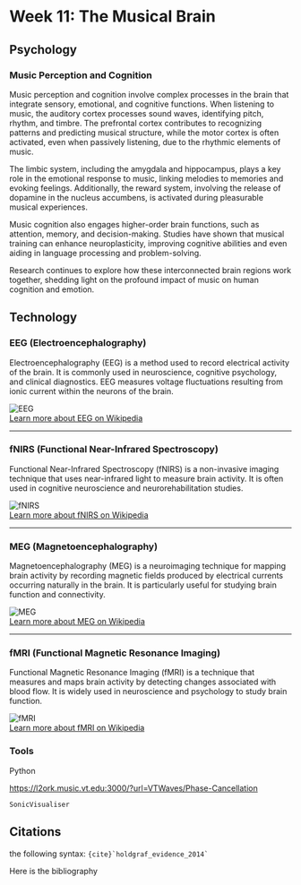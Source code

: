 # Week 11: The Musical Brain



## Psychology

### Music Perception and Cognition

Music perception and cognition involve complex processes in the brain that integrate sensory, emotional, and cognitive functions. When listening to music, the auditory cortex processes sound waves, identifying pitch, rhythm, and timbre. The prefrontal cortex contributes to recognizing patterns and predicting musical structure, while the motor cortex is often activated, even when passively listening, due to the rhythmic elements of music.

The limbic system, including the amygdala and hippocampus, plays a key role in the emotional response to music, linking melodies to memories and evoking feelings. Additionally, the reward system, involving the release of dopamine in the nucleus accumbens, is activated during pleasurable musical experiences.

Music cognition also engages higher-order brain functions, such as attention, memory, and decision-making. Studies have shown that musical training can enhance neuroplasticity, improving cognitive abilities and even aiding in language processing and problem-solving.

Research continues to explore how these interconnected brain regions work together, shedding light on the profound impact of music on human cognition and emotion.


## Technology

### EEG (Electroencephalography)

Electroencephalography (EEG) is a method used to record electrical activity of the brain. It is commonly used in neuroscience, cognitive psychology, and clinical diagnostics. EEG measures voltage fluctuations resulting from ionic current within the neurons of the brain.


![EEG](https://upload.wikimedia.org/wikipedia/commons/3/39/EEG_recording.jpg)  
[Learn more about EEG on Wikipedia](https://en.wikipedia.org/wiki/Electroencephalography)

---

### fNIRS (Functional Near-Infrared Spectroscopy)

Functional Near-Infrared Spectroscopy (fNIRS) is a non-invasive imaging technique that uses near-infrared light to measure brain activity. It is often used in cognitive neuroscience and neurorehabilitation studies.

![fNIRS](https://commons.wikimedia.org/wiki/File:FNIRS.jpg)  
[Learn more about fNIRS on Wikipedia](https://en.wikipedia.org/wiki/Functional_near-infrared_spectroscopy)

---

### MEG (Magnetoencephalography)

Magnetoencephalography (MEG) is a neuroimaging technique for mapping brain activity by recording magnetic fields produced by electrical currents occurring naturally in the brain. It is particularly useful for studying brain function and connectivity.

![MEG](https://commons.wikimedia.org/wiki/File:MEG_Instrument.jpg)  
[Learn more about MEG on Wikipedia](https://en.wikipedia.org/wiki/Magnetoencephalography)

---

### fMRI (Functional Magnetic Resonance Imaging)

Functional Magnetic Resonance Imaging (fMRI) is a technique that measures and maps brain activity by detecting changes associated with blood flow. It is widely used in neuroscience and psychology to study brain function.

![fMRI](https://commons.wikimedia.org/wiki/File:FMRI_Scan.jpg)  
[Learn more about fMRI on Wikipedia](https://en.wikipedia.org/wiki/Functional_magnetic_resonance_imaging)


### Tools

Python

https://l2ork.music.vt.edu:3000/?url=VTWaves/Phase-Cancellation


```{note}
SonicVisualiser
```




## Citations

the following syntax: `` {cite}`holdgraf_evidence_2014` `` 

Here is the bibliography


```{bibliography}
```
